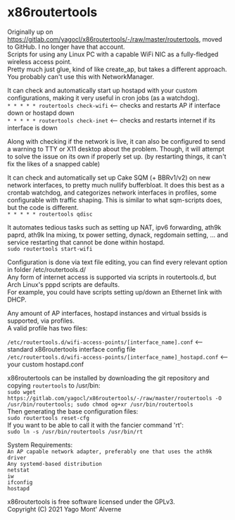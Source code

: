 # x86routertools

Originally up on https://gitlab.com/yagocl/x86routertools/-/raw/master/routertools, moved to GitHub. I no longer have that account.      
Scripts for using any Linux PC with a capable WiFi NIC as a fully-fledged wireless access point.     
Pretty much just glue, kind of like create_ap, but takes a different approach. You probably can't use this with NetworkManager.     

It can check and automatically start up hostapd with your custom configurations, making it very useful in cron jobs (as a watchdog).     
`* * * * * routertools check-wifi`     <-- checks and restarts AP if interface down or hostapd down       
`* * * * * routertools check-inet`     <-- checks and restarts internet if its interface is down

Along with checking if the network is live, it can also be configured to send a warning to TTY or X11 desktop about the problem. Though, it will attempt to solve the issue on its own if properly set up. (by restarting things, it can't fix the likes of a snapped cable)  

It can check and automatically set up Cake SQM (+ BBRv1/v2) on new network interfaces, to pretty much nullify bufferbloat. It does this best as a crontab watchdog, and categorizes network interfaces in profiles, some configurable with traffic shaping. This is similar to what sqm-scripts does, but the code is different.     
`* * * * * routertools qdisc`    

It automates tedious tasks such as setting up NAT, ipv6 forwarding, ath9k paprd, ath9k lna mixing, tx power setting, dynack, regdomain setting, ... and service restarting that cannot be done within hostapd.     
`sudo routertools start-wifi`     

Configuration is done via text file editing, you can find every relevant option in folder /etc/routertools.d/     
Any form of internet access is supported via scripts in routertools.d, but Arch Linux's pppd scripts are defaults.      
For example, you could have scripts setting up/down an Ethernet link with DHCP.

Any amount of AP interfaces, hostapd instances and virtual bssids is supported, via profiles.       
A valid profile has two files:         

`/etc/routertools.d/wifi-access-points/[interface_name].conf`  <-- standard x86routertools interface config file          
`/etc/routertools.d/wifi-access-points/[interface_name]_hostapd.conf` <-- your custom hostapd.conf    

x86routertools can be installed by downloading the git repository and copying `routertools` to /usr/bin:     
`sudo wget https://gitlab.com/yagocl/x86routertools/-/raw/master/routertools -O /usr/bin/routertools; sudo chmod og+xr /usr/bin/routertools`    
Then generating the base configuration files:        
`sudo routertools reset-cfg`     
If you want to be able to call it with the fancier command 'rt':     
`sudo ln -s /usr/bin/routertools /usr/bin/rt`     


System Requirements:      
`An AP capable network adapter, preferably one that uses the ath9k driver`     
`Any systemd-based distribution`        
`netstat`        
`iw`     
`ifconfig`           
`hostapd`

x86routertools is free software licensed under the GPLv3.         
Copyright (C) 2021 Yago Mont' Alverne         

